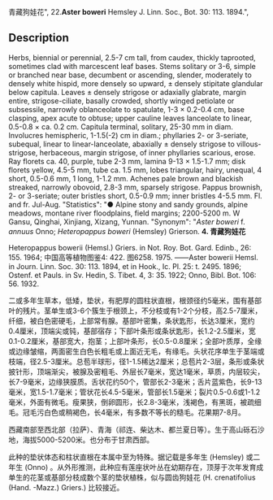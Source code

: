 青藏狗娃花",
22.**Aster boweri** Hemsley J. Linn. Soc., Bot. 30: 113. 1894.",

## Description
Herbs, biennial or perennial, 2.5-7 cm tall, from caudex, thickly taprooted, sometimes clad with marcescent leaf bases. Stems solitary or 3-6, simple or branched near base, decumbent or ascending, slender, moderately to densely white hispid, more densely so upward, ± densely stipitate glandular below capitula. Leaves ± densely strigose or adaxially glabrate, margin entire, strigose-ciliate, basally crowded, shortly winged petiolate or subsessile, narrowly oblanceolate to spatulate, 1-3 × 0.2-0.4 cm, base clasping, apex acute to obtuse; upper cauline leaves lanceolate to linear, 0.5-0.8 × ca. 0.2 cm. Capitula terminal, solitary, 25-30 mm in diam. Involucres hemispheric, 1-1.5(-2) cm in diam.; phyllaries 2- or 3-seriate, subequal, linear to linear-lanceolate, abaxially ± densely strigose to villous-strigose, herbaceous, margin strigose, of inner phyllaries scarious, erose. Ray florets ca. 40, purple, tube 2-3 mm, lamina 9-13 × 1.5-1.7 mm; disk florets yellow, 4.5-5 mm, tube ca. 1.5 mm, lobes triangular, hairy, unequal, 4 short, 0.5-0.6 mm, 1 long, 1-1.2 mm. Achenes pale brown and blackish streaked, narrowly obovoid, 2.8-3 mm, sparsely strigose. Pappus brownish, 2- or 3-seriate; outer bristles short, 0.5-0.9 mm; inner bristles 4-5.5 mm. Fl. and fr. Jul-Aug.
  "Statistics": "● Alpine stony and sandy grounds, alpine meadows, montane river floodplains, field margins; 2200-5200 m. W Gansu, Qinghai, Xinjiang, Xizang, Yunnan.
  "Synonym": "*Aster boweri* f. *annuus* Onno; *Heteropappus boweri* (Hemsley) Grierson.
**4. 青藏狗娃花**

Heteropappus bowerii (Hemsl.) Griers. in Not. Roy. Bot. Gard. Edinb., 26: 155. 1964; 中国高等植物图鉴4: 422. 图6258. 1975. ——Aster bowerii Hemsl. in Journ. Linn. Soc. 30: 113. 1894, et in Hook., Ic. Pl. 25: t. 2495. 1896; Ostenf. et Pauls. in Sv. Hedin, S. Tibet. 4, 3: 35. 1922; Onno, Bibl. Bot. 106: 56. 1932.

二或多年生草本，低矮，垫状，有肥厚的圆柱状直根，根颈径约5毫米，围有基部叶的残片。茎单生或3-6个簇生于根颈上，不分枝或有1-2个分枝，高2.5-7厘米，纤细，被白色密硬毛，上部常有腺。基部叶密集，条状匙形，长达3厘米，宽约0.4厘米，顶端尖或钝，基部宿存；下部叶条形或条状匙形，长1.2-2.5厘米，宽0.1-0.2厘米，基部宽大，抱茎；上部叶条形，长0.5-0.8厘米；全部叶质厚，全缘或边缘皱缩，两面密生白色长粗毛或上面近无毛，有缘毛。头状花序单生于茎端或枝端，径2.5-3厘米。总苞半球形，径1-1.5稀达2厘米；总苞片2-3层，条形或条状披针形，顶端渐尖，被腺及密粗毛、外层长7毫米，宽达1毫米，草质，内层较尖，长7-9毫米，边缘狭膜质。舌状花约50个，管部长2-3毫米；舌片蓝紫色，长9-13毫米，宽1.5-1.7毫米；管状花长4.5-5毫米，管部长1.5毫米；裂片0.5-0.6或1-1.2毫米，外面有微毛。瘦果狭，倒卵圆形，长2.8-3毫米，浅褐色，有黑斑，被疏细毛。冠毛污白色或稍褐色，长4毫米，有多数不等长的糙毛。花果期7-8月。

西藏南部至西北部（拉萨）、青海（祁连、柴达木、都兰夏日等）。生于高山砾石沙地，海拔5000-5200米。也分布于甘肃西部。

此种的垫状体态和柱状直根在本属中至为特殊。据记载是多年生 (Hemsley) 或二年生 (Onno) 。从外形推测，此种应有莲座状叶丛在幼期存在，顶芽于次年发育成单生的花茎或基部分枝成数个茎的垫状植株，似与圆齿狗娃花 (H. crenatifolius (Hand. -Mazz.) Griers.) 比较接近。
